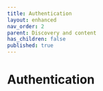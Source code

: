 ```yaml
---
title: Authentication
layout: enhanced
nav_order: 2
parent: Discovery and content
has_children: false
published: true
---
```


# Authentication
